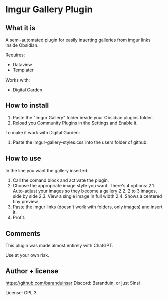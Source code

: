 # Imgur Gallery Plugin

## What it is

A semi-automated plugin for easily inserting galleries from imgur links inside Obsidian.

Requires:
- Dataview
- Templater

Works with:
- Digital Garden

## How to install

1. Paste the "Imgur Gallery" folder inside your Obsidian plugins folder.
2. Reload you Community Plugins in the Settings and Enable it.

To make it work with Digital Garden:

1. Paste the imgur-gallery-styles.css into the users folder of github.

## How to use

In the line you want the gallery inserted:

1. Call the comand block and activate the plugin.
2. Choose the appropriate image style you want. There's 4 options:
	2.1. Auto-adjust your images so they become a gallery
	2.2. 2 to 3 images, side by side
	2.3. View a single image in full width
	2.4. Shows a centered tiny preview
3. Paste the imgur links (doesn't work with folders, only images) and insert it.
4. Profit.

## Comments

This plugin was made almost entirely with ChatGPT.

Use at your own risk.

## Author + license

https://github.com/baranduinsar
Discord: Baranduin, or just Sinsi

License: GPL 3
